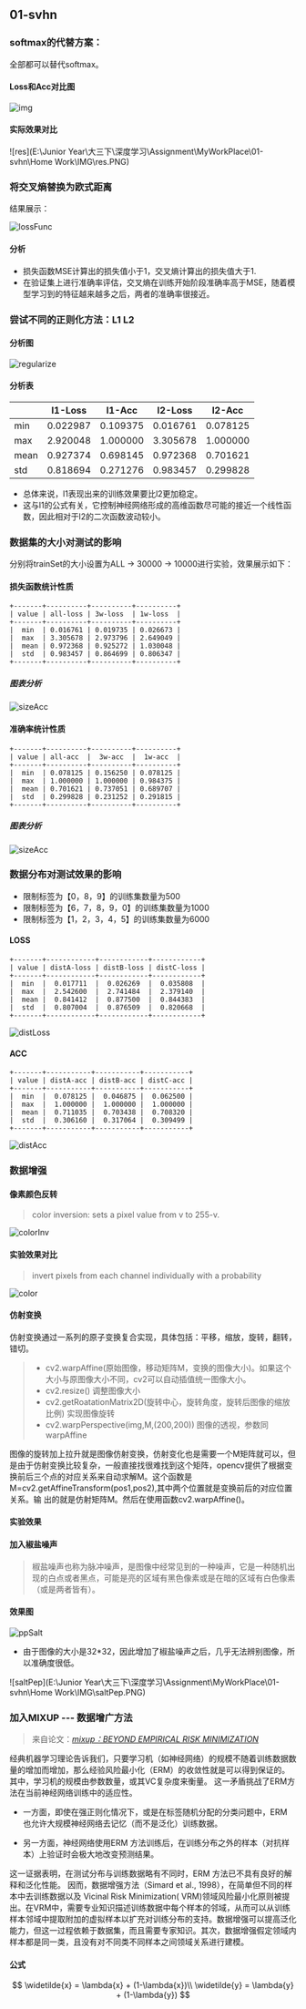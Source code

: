 ## 01-svhn

### softmax的代替方案：

全部都可以替代softmax。

#### Loss和Acc对比图

![img](./IMG\img.PNG)

#### 实际效果对比

![res](E:\Junior Year\大三下\深度学习\Assignment\MyWorkPlace\01-svhn\Home Work\IMG\res.PNG)



### 将交叉熵替换为欧式距离

结果展示：

![lossFunc](./IMG\lossFunc.PNG)

#### 分析

- 损失函数MSE计算出的损失值小于1，交叉熵计算出的损失值大于1.
- 在验证集上进行准确率评估，交叉熵在训练开始阶段准确率高于MSE，随着模型学习到的特征越来越多之后，两者的准确率很接近。

### 尝试不同的正则化方法：L1 L2

#### 分析图

![regularize](./IMG\regularize.PNG)

#### 分析表

|      | l1-Loss  | l1-Acc   | l2-Loss  | l2-Acc   |
| ---- | -------- | -------- | -------- | -------- |
| min  | 0.022987 | 0.109375 | 0.016761 | 0.078125 |
| max  | 2.920048 | 1.000000 | 3.305678 | 1.000000 |
| mean | 0.927374 | 0.698145 | 0.972368 | 0.701621 |
| std  | 0.818694 | 0.271276 | 0.983457 | 0.299828 |

- 总体来说，l1表现出来的训练效果要比l2更加稳定。
- 这与l1的公式有关，它控制神经网络形成的高维函数尽可能的接近一个线性函数，因此相对于l2的二次函数波动较小。

### 数据集的大小对测试的影响

分别将trainSet的大小设置为ALL -> 30000 -> 10000进行实验，效果展示如下：

#### 损失函数统计性质

```
+-------+----------+----------+----------+
| value | all-loss | 3w-loss  | 1w-loss  |
+-------+----------+----------+----------+
|  min  | 0.016761 | 0.019735 | 0.026673 |
|  max  | 3.305678 | 2.973796 | 2.649049 |
|  mean | 0.972368 | 0.925272 | 1.030048 |
|  std  | 0.983457 | 0.864699 | 0.806347 |
+-------+----------+----------+----------+
```

##### 图表分析

![sizeAcc](./IMG\sizeLoss.PNG)



#### 准确率统计性质

```
+-------+----------+----------+----------+
| value | all-acc  |  3w-acc  |  1w-acc  |
+-------+----------+----------+----------+
|  min  | 0.078125 | 0.156250 | 0.078125 |
|  max  | 1.000000 | 1.000000 | 0.984375 |
|  mean | 0.701621 | 0.737051 | 0.689707 |
|  std  | 0.299828 | 0.231252 | 0.291815 |
+-------+----------+----------+----------+
```

##### 图表分析

![sizeAcc](./IMG\sizeAcc.PNG)

### 数据分布对测试效果的影响

- 限制标签为【0，8，9】的训练集数量为500
- 限制标签为【6，7，8，9，0】的训练集数量为1000
- 限制标签为【1，2，3，4，5】的训练集数量为6000

#### LOSS

```
+-------+------------+------------+------------+
| value | distA-loss | distB-loss | distC-loss |
+-------+------------+------------+------------+
|  min  |  0.017711  |  0.026269  |  0.035808  |
|  max  |  2.542600  |  2.741484  |  2.379140  |
|  mean |  0.841412  |  0.877500  |  0.844383  |
|  std  |  0.807004  |  0.876509  |  0.820668  |
+-------+------------+------------+------------+
```

![distLoss](./IMG\distLoss.PNG)



#### ACC

```
+-------+-----------+-----------+-----------+
| value | distA-acc | distB-acc | distC-acc |
+-------+-----------+-----------+-----------+
|  min  |  0.078125 |  0.046875 |  0.062500 |
|  max  |  1.000000 |  1.000000 |  1.000000 |
|  mean |  0.711035 |  0.703438 |  0.708320 |
|  std  |  0.306160 |  0.317064 |  0.309499 |
+-------+-----------+-----------+-----------+
```

![distAcc](./IMG\distAcc.PNG)

### 数据增强

#### 像素颜色反转

> color inversion: sets a pixel value from v to 255-v. 

![colorInv](./IMG\colorInv.PNG)

#### 实验效果对比

>  invert pixels from each channel individually with a probability

![color](./IMG\color.PNG)

#### 仿射变换

仿射变换通过一系列的原子变换复合实现，具体包括：平移，缩放，旋转，翻转，错切。

> - cv2.warpAffine(原始图像，移动矩阵M，变换的图像大小)。如果这个大小与原图像大小不同，cv2可以自动插值统一图像大小。
> - cv2.resize() 调整图像大小
> - cv2.getRoatationMatrix2D(旋转中心，旋转角度，旋转后图像的缩放比例) 实现图像旋转
> - cv2.warpPerspective(img,M,(200,200)) 图像的透视，参数同warpAffine

图像的旋转加上拉升就是图像仿射变换，仿射变化也是需要一个M矩阵就可以，但是由于仿射变换比较复杂，一般直接找很难找到这个矩阵，opencv提供了根据变换前后三个点的对应关系来自动求解M。这个函数是
M=cv2.getAffineTransform(pos1,pos2),其中两个位置就是变换前后的对应位置关系。输 出的就是仿射矩阵M。然后在使用函数cv2.warpAffine()。

#### 实验效果



#### 加入椒盐噪声

> 椒盐噪声也称为脉冲噪声，是图像中经常见到的一种噪声，它是一种随机出现的白点或者黑点，可能是亮的区域有黑色像素或是在暗的区域有白色像素（或是两者皆有）。

#### 效果图

![ppSalt](./IMG\ppSalt.PNG)

- 由于图像的大小是32*32，因此增加了椒盐噪声之后，几乎无法辨别图像，所以准确度很低。

![saltPep](E:\Junior Year\大三下\深度学习\Assignment\MyWorkPlace\01-svhn\Home Work\IMG\saltPep.PNG)

### 加入MIXUP --- 数据增广方法

> 来自论文：[*mixup：BEYOND EMPIRICAL RISK MINIMIZATION*](../Paper/Mixed.pdf)

经典机器学习理论告诉我们，只要学习机（如神经网络）的规模不随着训练数据数量的增加而增加，那么经验风险最小化（ERM）的收敛性就是可以得到保证的。其中，学习机的规模由参数数量，或其VC复杂度来衡量。
这一矛盾挑战了ERM方法在当前神经网络训练中的适应性。

- 一方面，即使在强正则化情况下，或是在标签随机分配的分类问题中，ERM 也允许大规模神经网络去记忆（而不是泛化）训练数据。

- 另一方面，神经网络使用ERM 方法训练后，在训练分布之外的样本（对抗样本）上验证时会极大地改变预测结果。

这一证据表明，在测试分布与训练数据略有不同时，ERM 方法已不具有良好的解释和泛化性能。
因而，数据增强方法（Simard et al., 1998），在简单但不同的样本中去训练数据以及 Vicinal Risk Minimization( VRM)领域风险最小化原则被提出。在VRM中，需要专业知识描述训练数据中每个样本的邻域，从而可以从训练样本邻域中提取附加的虚拟样本以扩充对训练分布的支持。数据增强可以提高泛化能力，但这一过程依赖于数据集，而且需要专家知识。其次，数据增强假定领域内样本都是同一类，且没有对不同类不同样本之间领域关系进行建模。

#### 公式

$$
\widetilde{x} = \lambda{x} + (1-\lambda{x})\\
\widetilde{y} = \lambda{y} + (1-\lambda{y})
$$







